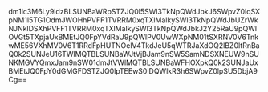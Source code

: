 dm1lc3M6Ly9ldzBLSUNBaWRpSTZJQ0l5SWl3TkNpQWdJbkJ6SWpvZ0lqSXpNM1l5TG1OdmJWOHhPVFF1TVRRM0xqTXlMalkySWl3TkNpQWdJbUZrWkNJNklDSXhPVFF1TVRRM0xqTXlMalkySWl3TkNpQWdJbkJ2Y25RaU9pQWlOVGt5TXpjaUxBMEtJQ0FpYVdRaU9pQWlPV0UwWXpNM01tSXRNV0V6TnkwME56VXhMV0V6T1RRdFpHUTNOelV4TkdJeU5qWTRJaXdOQ2lBZ0ltRnBaQ0k2SUNJeU16TWlMQTBLSUNBaWJtVjBJam9nSW5SamNDSXNEUW9nSUNKMGVYQmxJam9nSW01dmJtVWlMQTBLSUNBaWFHOXpkQ0k2SUNJaUxBMEtJQ0FpY0dGMGFDSTZJQ0lpTEEwS0lDQWlkR3h6SWpvZ0lpSU5DbjA9Cg==
